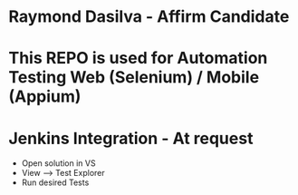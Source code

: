 # Raymond Dasilva - Affirm Candidate
# This REPO is used for Automation Testing Web (Selenium) / Mobile (Appium)
# Jenkins Integration - At request


- Open solution in VS 
- View --> Test Explorer
- Run desired Tests
